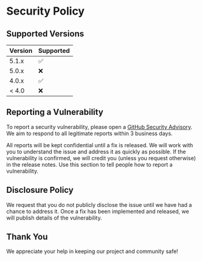 # Security Policy

## Supported Versions

| Version | Supported          |
| ------- | ------------------ |
| 5.1.x   | :white_check_mark: |
| 5.0.x   | :x:                |
| 4.0.x   | :white_check_mark: |
| < 4.0   | :x:                |

## Reporting a Vulnerability

To report a security vulnerability, please open a [GitHub Security Advisory](https://github.com/bh-asbm/ASBM_Knowledge-Base/security/advisories/new). We aim to respond to all legitimate reports within 3 business days.

All reports will be kept confidential until a fix is released. We will work with you to understand the issue and address it as quickly as possible. If the vulnerability is confirmed, we will credit you (unless you request otherwise) in the release notes.
Use this section to tell people how to report a vulnerability.

## Disclosure Policy

We request that you do not publicly disclose the issue until we have had a chance to address it. Once a fix has been implemented and released, we will publish details of the vulnerability.

## Thank You

We appreciate your help in keeping our project and community safe!
